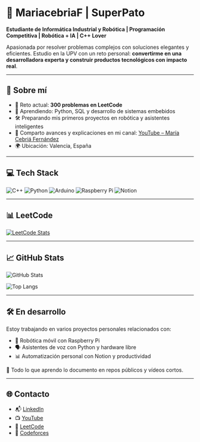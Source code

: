 # 🦆 MariacebriaF | SuperPato

**Estudiante de Informática Industrial y Robótica | Programación Competitiva | Robótica + IA | C++ Lover**

Apasionada por resolver problemas complejos con soluciones elegantes y eficientes. Estudio en la UPV con un reto personal: **convertirme en una desarrolladora experta y construir productos tecnológicos con impacto real**.

---

## 🚀 Sobre mí

- 🎯 Reto actual: **300 problemas en LeetCode**
- 🧠 Aprendiendo: Python, SQL y desarrollo de sistemas embebidos
- 🛠️ Preparando mis primeros proyectos en robótica y asistentes inteligentes
- 🎥 Comparto avances y explicaciones en mi canal: [YouTube – María Cebriá Fernández](https://www.youtube.com/@MariaCebriaF)
- 🌍 Ubicación: Valencia, España

---

## 💻 Tech Stack

![C++](https://img.shields.io/badge/C++-00599C?style=flat&logo=cplusplus&logoColor=white)
![Python](https://img.shields.io/badge/Python-3776AB?style=flat&logo=python&logoColor=white)
![Arduino](https://img.shields.io/badge/Arduino-00979D?style=flat&logo=arduino&logoColor=white)
![Raspberry Pi](https://img.shields.io/badge/Raspberry%20Pi-C51A4A?style=flat&logo=raspberrypi&logoColor=white)
![Notion](https://img.shields.io/badge/Notion-000000?style=flat&logo=notion&logoColor=white)

---

## 📊 LeetCode

[![LeetCode Stats](https://leetcard.jacoblin.cool/SuperPato)](https://leetcode.com/SuperPato/)

---

## 📈 GitHub Stats

![GitHub Stats](https://github-readme-stats.vercel.app/api?username=mariacebria&show_icons=true&theme=default&hide=issues&count_private=true)

![Top Langs](https://github-readme-stats.vercel.app/api/top-langs/?username=mariacebria&layout=compact&langs_count=6&hide=html,css)

---

## 🛠️ En desarrollo

Estoy trabajando en varios proyectos personales relacionados con:

- 🤖 Robótica móvil con Raspberry Pi
- 🗣️ Asistentes de voz con Python y hardware libre
- 📊 Automatización personal con Notion y productividad

🧪 Todo lo que aprendo lo documento en repos públicos y vídeos cortos.

---

## 🌐 Contacto

- 📬 [LinkedIn](https://www.linkedin.com/in/maría-fátima-cebriá-fernández-2219a632a)
- 📺 [YouTube](https://www.youtube.com/@MariaCebriaF)
- 🧠 [LeetCode](https://leetcode.com/SuperPato)
- 🐣 [Codeforces](https://codeforces.com/profile/SuperPato)
